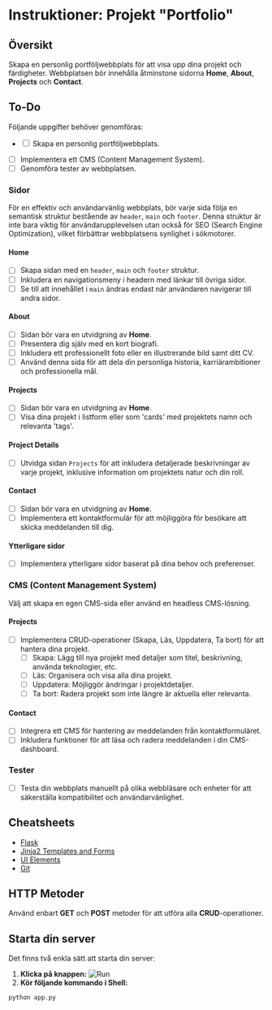 <link rel="stylesheet" type="text/css" href="./static/style.css">

# Instruktioner: Projekt "Portfolio"

## Översikt

Skapa en personlig portföljwebbplats för att visa upp dina projekt och färdigheter. Webbplatsen bör innehålla åtminstone sidorna **Home**, **About**, **Projects** och **Contact**.

## To-Do

Följande uppgifter behöver genomföras:

- <span><label class="custom-checkbox">
  <input type="checkbox" id="myCheckbox">
  <span class="checkmark"></span>
  </label> Skapa en personlig portföljwebbplats. </span>
- [ ] Implementera ett CMS (Content Management System).
- [ ] Genomföra tester av webbplatsen.

### Sidor

För en effektiv och användarvänlig webbplats, bör varje sida följa en semantisk struktur bestående av `header`, `main` och `footer`. Denna struktur är inte bara viktig för användarupplevelsen utan också för SEO (Search Engine Optimization), vilket förbättrar webbplatsens synlighet i sökmotorer.

#### Home

- [ ] Skapa sidan med en `header`, `main` och `footer` struktur.
- [ ] Inkludera en navigationsmeny i headern med länkar till övriga sidor.
- [ ] Se till att innehållet i `main` ändras endast när användaren navigerar till andra sidor.

#### About

- [ ] Sidan bör vara en utvidgning av **Home**.
- [ ] Presentera dig själv med en kort biografi.
- [ ] Inkludera ett professionellt foto eller en illustrerande bild samt ditt CV.
- [ ] Använd denna sida för att dela din personliga historia, karriärambitioner och professionella mål.

#### Projects

- [ ] Sidan bör vara en utvidgning av **Home**.
- [ ] Visa dina projekt i listform eller som 'cards' med projektets namn och relevanta 'tags'.

#### Project Details

- [ ] Utvidga sidan `Projects` för att inkludera detaljerade beskrivningar av varje projekt, inklusive information om projektets natur och din roll.

#### Contact

- [ ] Sidan bör vara en utvidgning av **Home**.
- [ ] Implementera ett kontaktformulär för att möjliggöra för besökare att skicka meddelanden till dig.

#### Ytterligare sidor

- [ ] Implementera ytterligare sidor baserat på dina behov och preferenser.

### CMS (Content Management System)

Välj att skapa en egen CMS-sida eller använd en headless CMS-lösning.

#### Projects

- [ ] Implementera CRUD-operationer (Skapa, Läs, Uppdatera, Ta bort) för att hantera dina projekt.
  - [ ] Skapa: Lägg till nya projekt med detaljer som titel, beskrivning, använda teknologier, etc.
  - [ ] Läs: Organisera och visa alla dina projekt.
  - [ ] Uppdatera: Möjliggör ändringar i projektdetaljer.
  - [ ] Ta bort: Radera projekt som inte längre är aktuella eller relevanta.

#### Contact

- [ ] Integrera ett CMS för hantering av meddelanden från kontaktformuläret.
- [ ] Inkludera funktioner för att läsa och radera meddelanden i din CMS-dashboard.

### Tester

- [ ] Testa din webbplats manuellt på olika webbläsare och enheter för att säkerställa kompatibilitet och användarvänlighet.

## Cheatsheets

- [Flask](https://www.codecademy.com/learn/introduction-to-flask/modules/introduction-to-flask/cheatsheet)
- [Jinja2 Templates and Forms](https://www.codecademy.com/learn/introduction-to-flask/modules/flask-templates-and-forms/cheatsheet)
- [UI Elements](https://www.visily.ai/blog/ui-elements/)
- [Git](https://www.freecodecamp.org/news/git-cheat-sheet/)

## HTTP Metoder

Använd enbart **GET** och **POST** metoder för att utföra alla **CRUD**-operationer.

## Starta din server

Det finns två enkla sätt att starta din server:

1. **Klicka på knappen:**
   ![Run](assets/run.png)
2. **Kör följande kommando i Shell:**

```shell
python app.py
```
